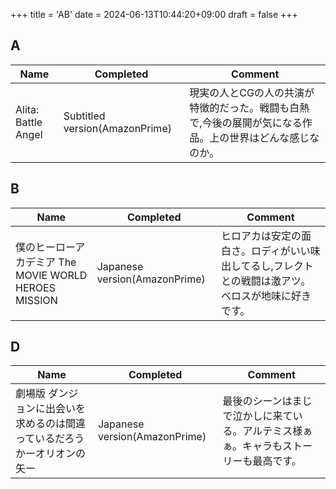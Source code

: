 +++
title = 'AB'
date = 2024-06-13T10:44:20+09:00
draft = false
+++

## A

| Name                                  | Completed                      | Comment                                                |
| ------------------------------------- | ------------------------------ | ------------------------------------------------------ |
| Alita: Battle Angel                   | Subtitled version(AmazonPrime) | 現実の人とCGの人の共演が特徴的だった。戦闘も白熱で,今後の展開が気になる作品。上の世界はどんな感じなのか。 |



## B


| Name                                       | Completed                     | Comment                                            |
| ------------------------------------------ | ----------------------------- | -------------------------------------------------- |
| 僕のヒーローアカデミア The MOVIE WORLD HEROES MISSION | Japanese version(AmazonPrime) | ヒロアカは安定の面白さ。ロディがいい味出してるし,フレクトとの戦闘は激アツ。べロスが地味に好きです。 |

## D
| Name                                  | Completed                      | Comment                                                |
| ------------------------------------- | ------------------------------ | ------------------------------------------------------ |
| 劇場版 ダンジョンに出会いを求めるのは間違っているだろうかーオリオンの矢ー | Japanese version(AmazonPrime)  | 最後のシーンはまじで泣かしに来ている。アルテミス様ぁぁ。キャラもストーリーも最高です。            |